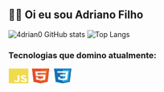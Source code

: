 ## 🐱‍👤 Oi eu sou Adriano Filho

![4drian0 GitHub stats](https://github-readme-stats.vercel.app/api?username=Adriano-Filh0&show_icons=true&theme=midnight-purple) 
![Top Langs](https://github-readme-stats.vercel.app/api/top-langs/?username=Adriano-Filh0&layout=compact&theme=midnight-purple)

### Tecnologias que domino atualmente:
<div style="display: inline_block">
  <img align="center" alt="Adriano-Js" height="30" width="40" src="https://raw.githubusercontent.com/devicons/devicon/master/icons/javascript/javascript-plain.svg">
  <img align="center" alt="Adriano-HTML" height="30" width="40" src="https://raw.githubusercontent.com/devicons/devicon/master/icons/html5/html5-original.svg">
  <img align="center" alt="Adriano-CSS" height="30" width="40" src="https://raw.githubusercontent.com/devicons/devicon/master/icons/css3/css3-original.svg">
  <!--<img align="center" alt="Adriano-Python" height="30" width="40" src="https://cdn.jsdelivr.net/gh/devicons/devicon/icons/python/python-original.svg">-->
</div>


